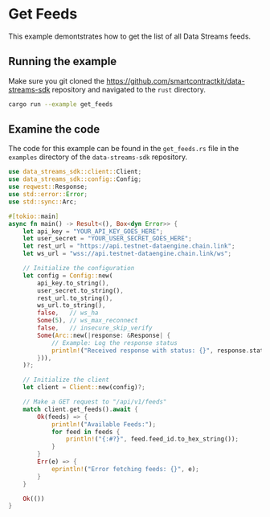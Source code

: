 # Get Feeds

This example demontstrates how to get the list of all Data Streams feeds.

## Running the example

Make sure you git cloned the https://github.com/smartcontractkit/data-streams-sdk repository and navigated to the `rust` directory.

```bash
cargo run --example get_feeds
```

## Examine the code

The code for this example can be found in the `get_feeds.rs` file in the `examples` directory of the `data-streams-sdk` repository.

```rust
use data_streams_sdk::client::Client;
use data_streams_sdk::config::Config;
use reqwest::Response;
use std::error::Error;
use std::sync::Arc;

#[tokio::main]
async fn main() -> Result<(), Box<dyn Error>> {
    let api_key = "YOUR_API_KEY_GOES_HERE";
    let user_secret = "YOUR_USER_SECRET_GOES_HERE";
    let rest_url = "https://api.testnet-dataengine.chain.link";
    let ws_url = "wss://api.testnet-dataengine.chain.link/ws";

    // Initialize the configuration
    let config = Config::new(
        api_key.to_string(),
        user_secret.to_string(),
        rest_url.to_string(),
        ws_url.to_string(),
        false,   // ws_ha
        Some(5), // ws_max_reconnect
        false,   // insecure_skip_verify
        Some(Arc::new(|response: &Response| {
            // Example: Log the response status
            println!("Received response with status: {}", response.status());
        })),
    )?;

    // Initialize the client
    let client = Client::new(config)?;

    // Make a GET request to "/api/v1/feeds"
    match client.get_feeds().await {
        Ok(feeds) => {
            println!("Available Feeds:");
            for feed in feeds {
                println!("{:#?}", feed.feed_id.to_hex_string());
            }
        }
        Err(e) => {
            eprintln!("Error fetching feeds: {}", e);
        }
    }

    Ok(())
}
```
